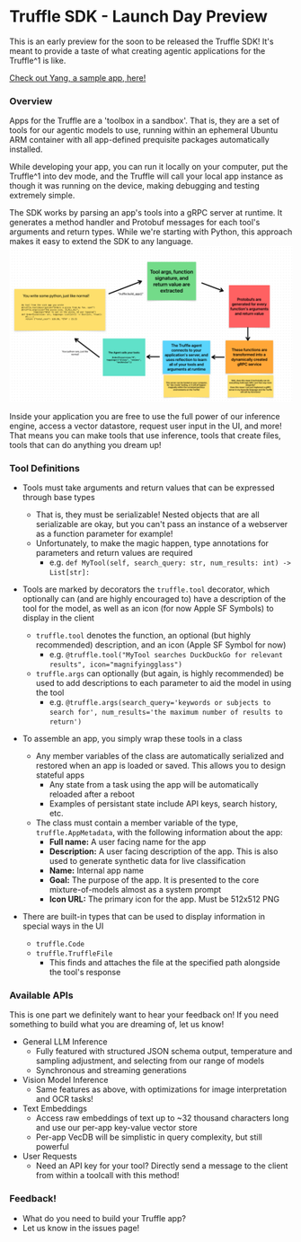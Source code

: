 # Truffle SDK - Launch Day Preview
This is an early preview for the soon to be released the Truffle SDK! It's meant to provide a taste of what creating agentic applications for the Truffle^1 is like.

[Check out Yang, a sample app, here!](https://github.com/deepshard/trufflesdk/blob/main/hisnameisyang.py)

### Overview

Apps for the Truffle are a 'toolbox in a sandbox'. That is, they are a set of tools for our agentic models to use, running within an ephemeral Ubuntu ARM container with all app-defined prequisite packages automatically installed.

While developing your app, you can run it locally on your computer, put the Truffle^1 into dev mode, and the Truffle will call your local app instance as though it was running on the device, making debugging and testing extremely simple. 

The SDK works by parsing an app's tools into a gRPC server at runtime. It generates a method handler and Protobuf messages for each tool's arguments and return types. 
While we're starting with Python, this approach makes it easy to extend the SDK to any language.
![SDK parsing diagram](./assets/sdk_parsing.png)

Inside your application you are free to use the full power of our inference engine, access a vector datastore, request user input in the UI, and more! That means you can make tools that use inference, tools that create files, tools that can do anything you dream up!


### Tool Definitions
- Tools must take arguments and return values that can be expressed through base types
  - That is, they must be serializable! Nested objects that are all serializable are okay, but you can't pass an instance of a webserver as a function parameter for example!
  - Unfortunately, to make the magic happen, type annotations for parameters and return values are required
    - e.g. `def MyTool(self, search_query: str, num_results: int) -> List[str]:` 
- Tools are marked by decorators the `truffle.tool` decorator, which optionally can (and are highly encouraged to) have a description of the tool for the model, as well as an icon (for now Apple SF Symbols) to display in the client
  - `truffle.tool` denotes the function, an optional (but highly recommended) description, and an icon (Apple SF Symbol for now)
     - e.g. `@truffle.tool("MyTool searches DuckDuckGo for relevant results", icon="magnifyingglass")`
  - `truffle.args` can optionally (but again, is highly recommended) be used to add descriptions to each parameter to aid the model in using the tool
     - e.g. `@truffle.args(search_query='keywords or subjects to search for', num_results='the maximum number of results to return')`

- To assemble an app, you simply wrap these tools in a class
  - Any member variables of the class are automatically serialized and restored when an app is loaded or saved. This allows you to design stateful apps
    - Any state from a task using the app will be automatically reloaded after a reboot
    - Examples of persistant state include API keys, search history, etc.
  - The class must contain a member variable of the type, `truffle.AppMetadata`, with the following information about the app:
    - **Full name:** A user facing name for the app
    - **Description:** A user facing description of the app. This is also used to generate synthetic data for live classification
    - **Name:** Internal app name
    - **Goal:** The purpose of the app. It is presented to the core mixture-of-models almost as a system prompt
    - **Icon URL:** The primary icon for the app. Must be 512x512 PNG

- There are built-in types that can be used to display information in special ways in the UI
  - `truffle.Code`
  - `truffle.TruffleFile`
    - This finds and attaches the file at the specified path alongside the tool's response

### Available APIs
This is one part we definitely want to hear your feedback on!
If you need something to build what you are dreaming of, let us know!

- General LLM Inference 
  - Fully featured with structured JSON schema output, temperature and sampling adjustment, and selecting from our range of models  
  - Synchronous and streaming generations
- Vision Model Inference
  - Same features as above, with optimizations for image interpretation and OCR tasks!
- Text Embeddings
  - Access raw embeddings of text up to ~32 thousand characters long and use our per-app key-value vector store
  - Per-app VecDB will be simplistic in query complexity, but still powerful
- User Requests
  - Need an API key for your tool? Directly send a message to the client from within a toolcall with this method!


### Feedback! 
- What do you need to build your Truffle app?
- Let us know in the issues page!

      
      
